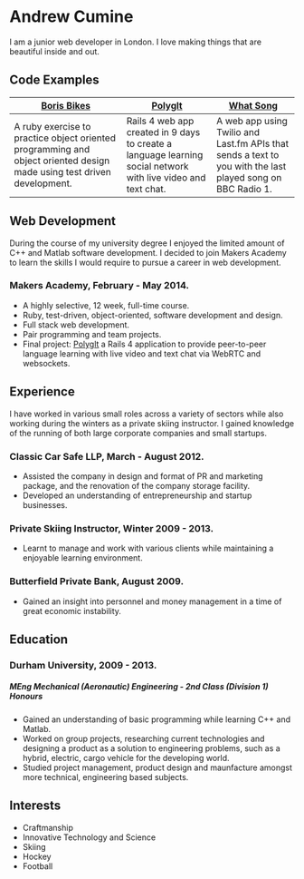 # Andrew Cumine
I am a junior web developer in London. I love making things that are beautiful inside and out.

## Code Examples

| [Boris Bikes](https://github.com/ajcumine/boris-bikes) | [Polyglt](https://github.com/ajcumine/language_learning_project) | [What Song](https://github.com/ajcumine/WhatSong) |
|---|---|---|
|A ruby exercise to practice object oriented programming and object oriented design made using test driven development.| Rails 4 web app created in 9 days to create a language learning social network with live video and text chat.| A web app using Twilio and Last.fm APIs that sends a text to you with the last played song on BBC Radio 1. |


## Web Development

During the course of my university degree I enjoyed the limited amount of C++ and Matlab software development. I decided to join Makers Academy to learn the skills I would require to pursue a career in web development.

### Makers Academy, February - May 2014.

* A highly selective, 12 week, full-time course.
* Ruby, test-driven, object-oriented, software development and design.
* Full stack web development.
* Pair programming and team projects.
* Final project: [Polyglt](http://www.polyglt.com) a Rails 4 application to provide peer-to-peer language learning with live video and text chat via WebRTC and websockets.

## Experience

I have worked in various small roles across a variety of sectors while also working during the winters as a private skiing instructor. I gained knowledge of the running of both large corporate companies and small startups.

### Classic Car Safe LLP, March - August 2012.

* Assisted the company in design and format of PR and marketing package, and the renovation of the company storage facility.
* Developed an understanding of entrepreneurship and startup businesses.

### Private Skiing Instructor, Winter 2009 - 2013.

* Learnt to manage and work with various clients while maintaining a enjoyable learning environment.

### Butterfield Private Bank, August 2009.

* Gained an insight into personnel and money management in a time of great economic instability.

## Education

### Durham University, 2009 - 2013.

##### MEng Mechanical (Aeronautic) Engineering - 2nd Class (Division 1) Honours

* Gained an understanding of basic programming while learning C++ and Matlab.
* Worked on group projects, researching current technologies and designing a product as a solution to engineering problems, such as a hybrid, electric, cargo vehicle for the developing world.
* Studied project management, product design and maunfacture amongst more technical, engineering based subjects.

## Interests

* Craftmanship
* Innovative Technology and Science
* Skiing
* Hockey
* Football

